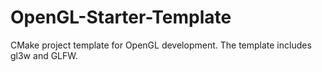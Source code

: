 # OpenGL-Starter-Template
CMake project template for OpenGL development. The template includes gl3w and GLFW.
